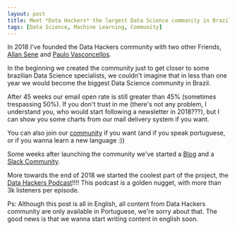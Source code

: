 ```yaml
---
layout: post
title: Meet *Data Hackers* the largest Data Science community in Brazil
tags: [Data Science, Machine Learning, Community]
---
```


In 2018 I've founded the Data Hackers community with two other Friends, [Allan Sene](https://www.linkedin.com/in/allansene/) and [Paulo Vasconcellos](https://www.linkedin.com/in/ACoAAASLn1ABlbg_2kqzRYEhmXC_2lELjcG6bug/). 

In the beginning we created the community just to get closer to some brazilian Data Science specialists, we couldn't imagine that in less than one year we would become the biggest Data Science community in Brazil.

After 45 weeks our email open rate is still greater than 45% (sometimes trespassing 50%). If you don't trust in me (there's not any problem, I understand you, who would start following a newsletter in 2018???), but I can show you some charts from our mail delivery system if you want.

You can also join our [community](http://datahackers.com.br/) if you want (and if you speak portuguese, or if you wanna learn a new language :)) 

Some weeks after launching the community we've started a [Blog](https://medium.com/data-hackers) and a [Slack Community](https://slack-datahackers-invitation.herokuapp.com/).

More towards the end of 2018 we started the coolest part of the project, the [Data Hackers Podcast](https://open.spotify.com/show/1oMIHOXsrLFENAeM743g93)!!!! This podcast is a golden nugget, with more than 3k listeners per episode.

Ps: Although this post is all in English, all content from Data Hackers community are only available in Portuguese, we're sorry about that. The good news is that we wanna start writing content in english soon.

